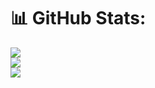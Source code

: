 # 📊 GitHub Stats:
![](https://github-readme-stats.vercel.app/api?username=AgedFineWine&theme=gruvbox&hide_border=false&include_all_commits=true&count_private=true)<br/>
![](https://nirzak-streak-stats.vercel.app/?user=AgedFineWine&theme=gruvbox&hide_border=false)<br/>
![](https://github-readme-stats.vercel.app/api/top-langs/?username=AgedFineWine&theme=gruvbox&hide_border=false&include_all_commits=true&count_private=true&layout=compact)
